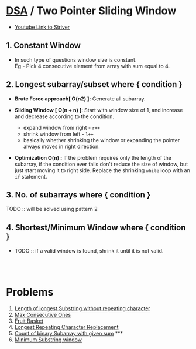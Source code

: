# [DSA](../README.md) / Two Pointer Sliding Window

-   [Youtube Link to Striver](https://www.youtube.com/watch?v=9kdHxplyl5I&list=PLgUwDviBIf0q7vrFA_HEWcqRqMpCXzYAL)

## 1. Constant Window

-   In such type of questions window size is constant. <br>Eg - Pick 4 consecutive element from array with sum equal to 4.

## 2. Longest subarray/subset where { condition }

-   <b>Brute Force approach[ O(n2) ]:</b> Generate all subarray.

-   <b>Sliding Window [ O(n + n) ]: </b> Start with window size of 1, and increase and decrease according to the condition.
    -   expand window from right - `r++`
    -   shrink window from left - `l++`
    -   basically whether shrinking the window or expanding the pointer always moves in right direction.
-   <b>Optimization O(n) :</b> If the problem requires only the length of the subarray, if the condition ever fails don't reduce the size of window, but just start moving it to right side. Replace the shrinking `while` loop with an `if` statement.

## 3. No. of subarrays where { condition }

TODO :: will be solved using pattern 2

## 4. Shortest/Minimum Window where { condition }

-   TODO :: if a valid window is found, shrink it until it is not valid.

<br><br>

# Problems

1. [Length of longest Substring without repeating character](./longestSubstring.md)
2. [Max Consecutive Ones](./maxConsecutiveOne.md)
3. [Fruit Basket](./fruitBasket.md)
4. [Longest Repeating Character Replacement](./longestRepeatingCharacterReplacement.md)
5. [Count of binary Subarray with given sum](binarySubarrayWithSum.md) \*\*\*
6. [Minimum Substring window](./minimumSubstringWindow.md)
